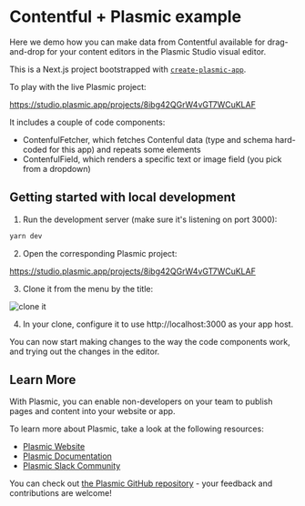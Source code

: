 # Contentful + Plasmic example

Here we demo how you can make data from Contentful available for drag-and-drop for your content editors in the Plasmic Studio visual editor.

This is a Next.js project bootstrapped with [`create-plasmic-app`](https://www.npmjs.com/package/create-plasmic-app).

To play with the live Plasmic project:

https://studio.plasmic.app/projects/8ibg42QGrW4vGT7WCuKLAF

It includes a couple of code components:

- ContenfulFetcher, which fetches Contenful data (type and schema hard-coded for this app) and repeats some elements
- ContenfulField, which renders a specific text or image field (you pick from a dropdown)

## Getting started with local development

1. Run the development server (make sure it's listening on port 3000):

```bash
yarn dev
```

2. Open the corresponding Plasmic project:

https://studio.plasmic.app/projects/8ibg42QGrW4vGT7WCuKLAF

3. Clone it from the menu by the title:

![clone it](https://user-images.githubusercontent.com/7129/158907103-3e603baa-b2fd-4a34-9755-c90f2a4eedc0.png)

4. In your clone, configure it to use http://localhost:3000 as your app host.

You can now start making changes to the way the code components work, and trying out the changes in the editor.

## Learn More

With Plasmic, you can enable non-developers on your team to publish pages and content into your website or app.

To learn more about Plasmic, take a look at the following resources:

- [Plasmic Website](https://www.plasmic.app/)
- [Plasmic Documentation](https://docs.plasmic.app/learn/)
- [Plasmic Slack Community](https://www.plasmic.app/slack)

You can check out [the Plasmic GitHub repository](https://github.com/plasmicapp/plasmic) - your feedback and contributions are welcome!
